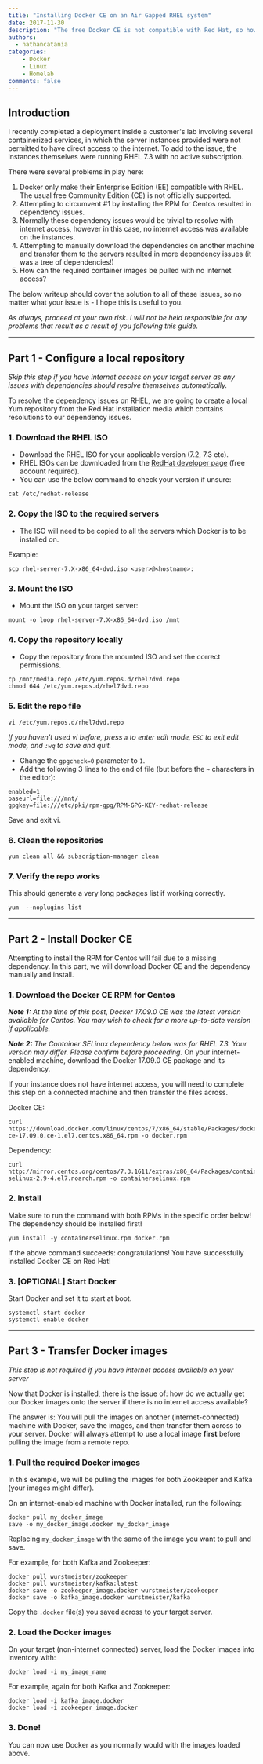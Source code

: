```yaml
---
title: "Installing Docker CE on an Air Gapped RHEL system"
date: 2017-11-30
description: "The free Docker CE is not compatible with Red Hat, so how can we install it, resolve dependencies, and transfer images - all on a RHEL server with no internet access?"
authors:
  - nathancatania
categories:
    - Docker
    - Linux
    - Homelab
comments: false
---
```


## Introduction
I recently completed a deployment inside a customer's lab involving several containerized services, in which the server instances provided were not permitted to have direct access to the internet. To add to the issue, the instances themselves were running RHEL 7.3 with no active subscription.

There were several problems in play here:

1. Docker only make their Enterprise Edition (EE) compatible with RHEL. The usual free Community Edition (CE) is not officially supported.
2. Attempting to circumvent #1 by installing the RPM for Centos resulted in dependency issues.
3. Normally these dependency issues would be trivial to resolve with internet access, however in this case, no internet access was available on the instances.
4. Attempting to manually download the dependencies on another machine and transfer them to the servers resulted in more dependency issues (it was a tree of dependencies!)
4. How can the required container images be pulled with no internet access?

The below writeup should cover the solution to all of these issues, so no matter what your issue is - I hope this is useful to you.

_As always, proceed at your own risk. I will not be held responsible for any problems that result as a result of you following this guide._

---

## Part 1 - Configure a local repository
_Skip this step if you have internet access on your target server as any issues with dependencies should resolve themselves automatically._

To resolve the dependency issues on RHEL, we are going to create a local Yum repository from the Red Hat installation media which contains resolutions to our dependency issues.

### 1. Download the RHEL ISO
- Download the RHEL ISO for your applicable version (7.2, 7.3 etc).
- RHEL ISOs can be downloaded from the [RedHat developer page][rheldev] (free account required).
- You can use the below command to check your version if unsure:

```shell
cat /etc/redhat-release
```


### 2. Copy the ISO to the required servers
- The ISO will need to be copied to all the servers which Docker is to be installed on.

Example:
```shell
scp rhel-server-7.X-x86_64-dvd.iso <user>@<hostname>:
```

### 3. Mount the ISO
- Mount the ISO on your target server:

```shell
mount -o loop rhel-server-7.X-x86_64-dvd.iso /mnt
```

### 4. Copy the repository locally
- Copy the repository from the mounted ISO and set the correct permissions.

```shell
cp /mnt/media.repo /etc/yum.repos.d/rhel7dvd.repo
chmod 644 /etc/yum.repos.d/rhel7dvd.repo
```

### 5. Edit the repo file
```shell
vi /etc/yum.repos.d/rhel7dvd.repo
```
_If you haven't used vi before, press `a` to enter edit mode, `ESC` to exit edit mode, and `:wq` to save and quit._

- Change the `gpgcheck=0` parameter to `1`.
- Add the following 3 lines to the end of file (but before the `~` characters in the editor):
```shell
enabled=1
baseurl=file:///mnt/
gpgkey=file:///etc/pki/rpm-gpg/RPM-GPG-KEY-redhat-release
```
Save and exit vi.

### 6. Clean the repositories
```shell
yum clean all && subscription-manager clean
```

### 7. Verify the repo works
This should generate a very long packages list if working correctly.
```shell
yum  --noplugins list
```

---

## Part 2 - Install Docker CE
Attempting to install the RPM for Centos will fail due to a missing dependency. In this part, we will download Docker CE and the dependency manually and install.

### 1. Download the Docker CE RPM for Centos
_**Note 1:** At the time of this post, Docker 17.09.0 CE was the latest version available for Centos. You may wish to check for a more up-to-date version if applicable._

_**Note 2:** The Container SELinux dependency below was for RHEL 7.3. Your version may differ. Please confirm before proceeding._
On your internet-enabled machine, download the Docker 17.09.0 CE package and its dependency.

If your instance does not have internet access, you will need to complete this step on a connected machine and then transfer the files across.

Docker CE:
```shell
curl https://download.docker.com/linux/centos/7/x86_64/stable/Packages/docker-ce-17.09.0.ce-1.el7.centos.x86_64.rpm -o docker.rpm
```

Dependency:
```shell
curl http://mirror.centos.org/centos/7.3.1611/extras/x86_64/Packages/container-selinux-2.9-4.el7.noarch.rpm -o containerselinux.rpm
```

### 2. Install
Make sure to run the command with both RPMs in the specific order below! The dependency should be installed first!

```shell
yum install -y containerselinux.rpm docker.rpm
```

If the above command succeeds: congratulations! You have successfully installed Docker CE on Red Hat!

### 3. [OPTIONAL] Start Docker
Start Docker and set it to start at boot.
```shell
systemctl start docker
systemctl enable docker
```

---
## Part 3 - Transfer Docker images
_This step is not required if you have internet access available on your server_

Now that Docker is installed, there is the issue of: how do we actually get our Docker images onto the server if there is no internet access available?

The answer is: You will pull the images on another (internet-connected) machine with Docker, save the images, and then transfer them across to your server. Docker will always attempt to use a local image __first__ before pulling the image from a remote repo.

### 1. Pull the required Docker images
In this example, we will be pulling the images for both Zookeeper and Kafka (your images might differ).

On an internet-enabled machine with Docker installed, run the following:

```shell
docker pull my_docker_image
save -o my_docker_image.docker my_docker_image
```
Replacing `my_docker_image` with the same of the image you want to pull and save.

For example, for both Kafka and Zookeeper:
```shell
docker pull wurstmeister/zookeeper
docker pull wurstmeister/kafka:latest
docker save -o zookeeper_image.docker wurstmeister/zookeeper
docker save -o kafka_image.docker wurstmeister/kafka
```

Copy the `.docker` file(s) you saved across to your target server.

### 2. Load the Docker images
On your target (non-internet connected) server, load the Docker images into inventory with:
```shell
docker load -i my_image_name
```

For example, again for both Kafka and Zookeeper:
```shell
docker load -i kafka_image.docker
docker load -i zookeeper_image.docker
```

### 3. Done!
You can now use Docker as you normally would with the images loaded above.

[rheldev]: https://www.gitbook.com/book/nathancatania/telemetry-backbone-installation/edit#
